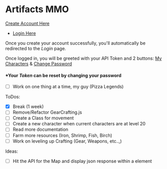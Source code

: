 # Artifacts MMO

[Create Account Here](https://artifactsmmo.com/account/create)
- [Login Here](https://artifactsmmo.com/account/create)

Once you create your account successfully, you'll automatically be redirected to the _Login_ page.

Once logged in, you will be greeted with your API Token and 2 buttons: [My Characters](https://artifactsmmo.com/account/characters) & [Change Password](https://artifactsmmo.com/account/change_password)

#### *Your _Token_ can be reset by **changing your password**

- [ ] Work on one thing at a time, my guy (Pizza Legends)

ToDos:
- [x] Break (1 week)
- [ ] Remove/Refactor GearCrafting.js
- [ ] Create a Class for movement
- [ ] Create a new character when current characters are at level 20
- [ ] Read more documentation
- [ ] Farm more resources (Iron, Shrimp, Fish, Birch)
- [ ] Work on leveling up Crafting (Gear, Weapons, etc..,)

Ideas:
- [ ] Hit the API for the Map and display json response within a <canvas> element
